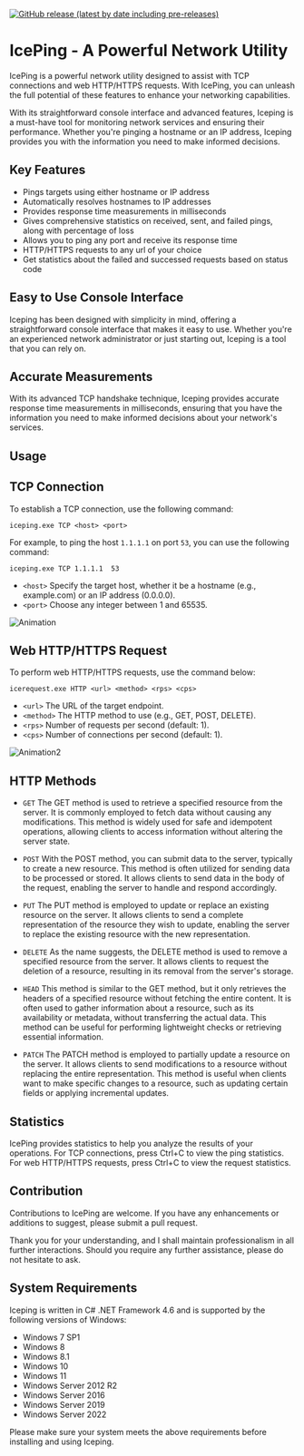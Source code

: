 [![GitHub release (latest by date including pre-releases)](https://img.shields.io/github/v/release/alexandrosntonas/Iceping?include_prereleases)](https://github.com/alexandrosntonas/Iceping/releases/latest)

# IcePing - A Powerful Network Utility

IcePing is a powerful network utility designed to assist with TCP connections and web HTTP/HTTPS requests. With IcePing, you can unleash the full potential of these features to enhance your networking capabilities.

With its straightforward console interface and advanced features, Iceping is a must-have tool for monitoring network services and ensuring their performance. Whether you're pinging a hostname or an IP address, Iceping provides you with the information you need to make informed decisions.

## Key Features
- Pings targets using either hostname or IP address
- Automatically resolves hostnames to IP addresses
- Provides response time measurements in milliseconds
- Gives comprehensive statistics on received, sent, and failed pings, along with percentage of loss
- Allows you to ping any port and receive its response time
- HTTP/HTTPS requests to any url of your choice
- Get statistics about the failed and successed requests based on status code

## Easy to Use Console Interface
Iceping has been designed with simplicity in mind, offering a straightforward console interface that makes it easy to use. Whether you're an experienced network administrator or just starting out, Iceping is a tool that you can rely on.

## Accurate Measurements
With its advanced TCP handshake technique, Iceping provides accurate response time measurements in milliseconds, ensuring that you have the information you need to make informed decisions about your network's services.

## Usage
## TCP Connection
To establish a TCP connection, use the following command:

```
iceping.exe TCP <host> <port>
```

For example, to ping the host `1.1.1.1` on port `53`, you can use the following command:

```
iceping.exe TCP 1.1.1.1  53
```

- ``<host>`` Specify the target host, whether it be a hostname (e.g., example.com) or an IP address (0.0.0.0).
- ``<port>`` Choose any integer between 1 and 65535.
  
![Animation](https://github.com/expectedpeguin/Iceping/assets/124583215/337d3435-51b8-4953-ad4f-4f86ad416e93)

## Web HTTP/HTTPS Request
To perform web HTTP/HTTPS requests, use the command below:
```
icerequest.exe HTTP <url> <method> <rps> <cps>
```
- ``<url>`` The URL of the target endpoint.
- ``<method>`` The HTTP method to use (e.g., GET, POST, DELETE).
- ``<rps>`` Number of requests per second (default: 1).
- ``<cps>`` Number of connections per second (default: 1).
  
![Animation2](https://github.com/expectedpeguin/Iceping/assets/124583215/63709685-e50c-433e-818b-de814f5900a0)

## HTTP Methods
- ``GET`` The GET method is used to retrieve a specified resource from the server. It is commonly employed to fetch data without causing any modifications. This method is widely used for safe and idempotent operations, allowing clients to access information without altering the server state.

- ``POST`` With the POST method, you can submit data to the server, typically to create a new resource. This method is often utilized for sending data to be processed or stored. It allows clients to send data in the body of the request, enabling the server to handle and respond accordingly.

- ``PUT`` The PUT method is employed to update or replace an existing resource on the server. It allows clients to send a complete representation of the resource they wish to update, enabling the server to replace the existing resource with the new representation.

- ``DELETE`` As the name suggests, the DELETE method is used to remove a specified resource from the server. It allows clients to request the deletion of a resource, resulting in its removal from the server's storage.

- ``HEAD`` This method is similar to the GET method, but it only retrieves the headers of a specified resource without fetching the entire content. It is often used to gather information about a resource, such as its availability or metadata, without transferring the actual data. This method can be useful for performing lightweight checks or retrieving essential information.

- ``PATCH`` The PATCH method is employed to partially update a resource on the server. It allows clients to send modifications to a resource without replacing the entire representation. This method is useful when clients want to make specific changes to a resource, such as updating certain fields or applying incremental updates.

## Statistics
IcePing provides statistics to help you analyze the results of your operations. For TCP connections, press Ctrl+C to view the ping statistics. For web HTTP/HTTPS requests, press Ctrl+C to view the request statistics.

## Contribution
Contributions to IcePing are welcome. If you have any enhancements or additions to suggest, please submit a pull request.

Thank you for your understanding, and I shall maintain professionalism in all further interactions. Should you require any further assistance, please do not hesitate to ask.

## System Requirements
Iceping is written in C# .NET Framework 4.6 and is supported by the following versions of Windows:

- Windows 7 SP1
- Windows 8
- Windows 8.1
- Windows 10
- Windows 11
- Windows Server 2012 R2
- Windows Server 2016
- Windows Server 2019
- Windows Server 2022

Please make sure your system meets the above requirements before installing and using Iceping.
